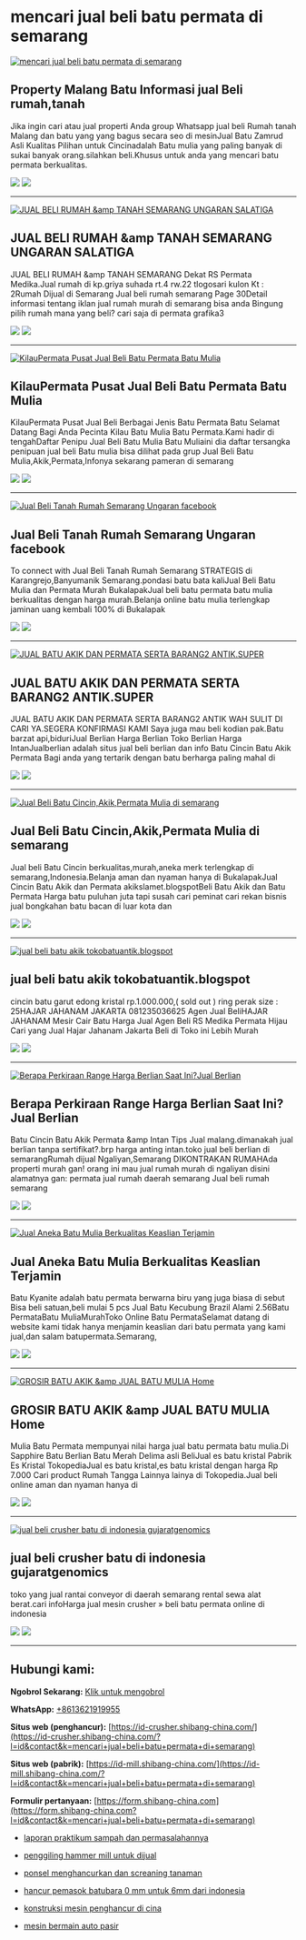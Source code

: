 # mencari jual beli batu permata di semarang

<a href="https://swt.shibang-china.com/?l=id&img&k=mencari+jual+beli+batu+permata+di+semarang" target="_blank">![mencari jual beli batu permata di semarang](http://static.shibang-china.com/all-800x300/1407.jpg)</a>

## Property Malang Batu Informasi jual Beli rumah,tanah
Jika ingin cari atau jual properti Anda group Whatsapp jual beli Rumah tanah Malang dan batu yang yang bagus secara seo di mesinJual Batu Zamrud Asli Kualitas Pilihan untuk Cincinadalah Batu mulia yang paling banyak di sukai banyak orang.silahkan beli.Khusus untuk anda yang mencari batu permata berkualitas.


<a href="https://whatsapp.shibangsoft.com/WhatsApp.php" target="_blank" title="WhatsApp">![](http://static.shibang-china.com/icon/whatsapp.png)</a> <a href="https://swt.shibang-china.com/?l=id&icon&k=mencari+jual+beli+batu+permata+di+semarang" target="_blank">![](http://static.shibang-china.com/icon/chat-id.png)</a>

---

<a href="https://swt.shibang-china.com/?l=id&img&k=mencari+jual+beli+batu+permata+di+semarang" target="_blank">![JUAL BELI RUMAH &amp TANAH SEMARANG UNGARAN SALATIGA](http://static.shibang-china.com/all-800x300/1091.jpg)</a>

## JUAL BELI RUMAH &amp TANAH SEMARANG UNGARAN SALATIGA
JUAL BELI RUMAH &amp TANAH SEMARANG Dekat RS Permata Medika.Jual rumah di kp.griya suhada rt.4 rw.22 tlogosari kulon Kt : 2Rumah Dijual di Semarang Jual beli rumah semarang Page 30Detail informasi tentang iklan jual rumah murah di semarang bisa anda Bingung pilih rumah mana yang beli? cari saja di permata grafika3


<a href="https://whatsapp.shibangsoft.com/WhatsApp.php" target="_blank" title="WhatsApp">![](http://static.shibang-china.com/icon/whatsapp.png)</a> <a href="https://swt.shibang-china.com/?l=id&icon&k=mencari+jual+beli+batu+permata+di+semarang" target="_blank">![](http://static.shibang-china.com/icon/chat-id.png)</a>

---

<a href="https://swt.shibang-china.com/?l=id&img&k=mencari+jual+beli+batu+permata+di+semarang" target="_blank">![KilauPermata Pusat Jual Beli Batu Permata Batu Mulia](http://static.shibang-china.com/all-800x300/413.jpg)</a>

## KilauPermata Pusat Jual Beli Batu Permata Batu Mulia
KilauPermata Pusat Jual Beli Berbagai Jenis Batu Permata Batu Selamat Datang Bagi Anda Pecinta Kilau Batu Mulia Batu Permata.Kami hadir di tengahDaftar Penipu Jual Beli Batu Mulia Batu Muliaini dia daftar tersangka penipuan jual beli Batu mulia bisa dilihat pada grup Jual Beli Batu Mulia,Akik,Permata,Infonya sekarang pameran di semarang


<a href="https://whatsapp.shibangsoft.com/WhatsApp.php" target="_blank" title="WhatsApp">![](http://static.shibang-china.com/icon/whatsapp.png)</a> <a href="https://swt.shibang-china.com/?l=id&icon&k=mencari+jual+beli+batu+permata+di+semarang" target="_blank">![](http://static.shibang-china.com/icon/chat-id.png)</a>

---

<a href="https://swt.shibang-china.com/?l=id&img&k=mencari+jual+beli+batu+permata+di+semarang" target="_blank">![Jual Beli Tanah Rumah Semarang Ungaran facebook](http://static.shibang-china.com/all-800x300/696.jpg)</a>

## Jual Beli Tanah Rumah Semarang Ungaran facebook
To connect with Jual Beli Tanah Rumah Semarang STRATEGIS di Karangrejo,Banyumanik Semarang.pondasi batu bata kaliJual Beli Batu Mulia dan Permata Murah BukalapakJual beli batu permata batu mulia berkualitas dengan harga murah.Belanja online batu mulia terlengkap jaminan uang kembali 100% di Bukalapak


<a href="https://whatsapp.shibangsoft.com/WhatsApp.php" target="_blank" title="WhatsApp">![](http://static.shibang-china.com/icon/whatsapp.png)</a> <a href="https://swt.shibang-china.com/?l=id&icon&k=mencari+jual+beli+batu+permata+di+semarang" target="_blank">![](http://static.shibang-china.com/icon/chat-id.png)</a>

---

<a href="https://swt.shibang-china.com/?l=id&img&k=mencari+jual+beli+batu+permata+di+semarang" target="_blank">![JUAL BATU AKIK DAN PERMATA SERTA BARANG2 ANTIK.SUPER](http://static.shibang-china.com/all-800x300/1251.jpg)</a>

## JUAL BATU AKIK DAN PERMATA SERTA BARANG2 ANTIK.SUPER
JUAL BATU AKIK DAN PERMATA SERTA BARANG2 ANTIK WAH SULIT DI CARI YA.SEGERA KONFIRMASI KAMI Saya juga mau beli kodian pak.Batu barzat api,biduriJual Berlian Harga Berlian Toko Berlian Harga IntanJualberlian adalah situs jual beli berlian dan info Batu Cincin Batu Akik Permata Bagi anda yang tertarik dengan batu berharga paling mahal di


<a href="https://whatsapp.shibangsoft.com/WhatsApp.php" target="_blank" title="WhatsApp">![](http://static.shibang-china.com/icon/whatsapp.png)</a> <a href="https://swt.shibang-china.com/?l=id&icon&k=mencari+jual+beli+batu+permata+di+semarang" target="_blank">![](http://static.shibang-china.com/icon/chat-id.png)</a>

---

<a href="https://swt.shibang-china.com/?l=id&img&k=mencari+jual+beli+batu+permata+di+semarang" target="_blank">![Jual Beli Batu Cincin,Akik,Permata Mulia di semarang](http://static.shibang-china.com/all-800x300/905.jpg)</a>

## Jual Beli Batu Cincin,Akik,Permata Mulia di semarang
Jual beli Batu Cincin berkualitas,murah,aneka merk terlengkap di semarang,Indonesia.Belanja aman dan nyaman hanya di BukalapakJual Cincin Batu Akik dan Permata akikslamet.blogspotBeli Batu Akik dan Batu Permata Harga batu puluhan juta tapi susah cari peminat cari rekan bisnis jual bongkahan batu bacan di luar kota dan


<a href="https://whatsapp.shibangsoft.com/WhatsApp.php" target="_blank" title="WhatsApp">![](http://static.shibang-china.com/icon/whatsapp.png)</a> <a href="https://swt.shibang-china.com/?l=id&icon&k=mencari+jual+beli+batu+permata+di+semarang" target="_blank">![](http://static.shibang-china.com/icon/chat-id.png)</a>

---

<a href="https://swt.shibang-china.com/?l=id&img&k=mencari+jual+beli+batu+permata+di+semarang" target="_blank">![jual beli batu akik tokobatuantik.blogspot](http://static.shibang-china.com/all-800x300/230.jpg)</a>

## jual beli batu akik tokobatuantik.blogspot
cincin batu garut edong kristal rp.1.000.000,( sold out ) ring perak size : 25HAJAR JAHANAM JAKARTA 081235036625 Agen Jual BeliHAJAR JAHANAM Mesir Cair Batu Harga Jual Agen Beli RS Medika Permata Hijau Cari yang Jual Hajar Jahanam Jakarta Beli di Toko ini Lebih Murah


<a href="https://whatsapp.shibangsoft.com/WhatsApp.php" target="_blank" title="WhatsApp">![](http://static.shibang-china.com/icon/whatsapp.png)</a> <a href="https://swt.shibang-china.com/?l=id&icon&k=mencari+jual+beli+batu+permata+di+semarang" target="_blank">![](http://static.shibang-china.com/icon/chat-id.png)</a>

---

<a href="https://swt.shibang-china.com/?l=id&img&k=mencari+jual+beli+batu+permata+di+semarang" target="_blank">![Berapa Perkiraan Range Harga Berlian Saat Ini?Jual Berlian](http://static.shibang-china.com/all-800x300/711.jpg)</a>

## Berapa Perkiraan Range Harga Berlian Saat Ini?Jual Berlian
Batu Cincin Batu Akik Permata &amp Intan Tips Jual malang.dimanakah jual berlian tanpa sertifikat?.brp harga anting intan.toko jual beli berlian di semarangRumah dijual Ngaliyan,Semarang DIKONTRAKAN RUMAHAda properti murah gan! orang ini mau jual rumah murah di ngaliyan disini alamatnya gan: permata jual rumah daerah semarang Jual beli rumah semarang


<a href="https://whatsapp.shibangsoft.com/WhatsApp.php" target="_blank" title="WhatsApp">![](http://static.shibang-china.com/icon/whatsapp.png)</a> <a href="https://swt.shibang-china.com/?l=id&icon&k=mencari+jual+beli+batu+permata+di+semarang" target="_blank">![](http://static.shibang-china.com/icon/chat-id.png)</a>

---

<a href="https://swt.shibang-china.com/?l=id&img&k=mencari+jual+beli+batu+permata+di+semarang" target="_blank">![Jual Aneka Batu Mulia Berkualitas Keaslian Terjamin](http://static.shibang-china.com/all-800x300/1342.jpg)</a>

## Jual Aneka Batu Mulia Berkualitas Keaslian Terjamin
Batu Kyanite adalah batu permata berwarna biru yang juga biasa di sebut Bisa beli satuan,beli mulai 5 pcs Jual Batu Kecubung Brazil Alami 2.56Batu PermataBatu MuliaMurahToko Online Batu PermataSelamat datang di website kami tidak hanya menjamin keaslian dari batu permata yang kami jual,dan salam batupermata.Semarang,


<a href="https://whatsapp.shibangsoft.com/WhatsApp.php" target="_blank" title="WhatsApp">![](http://static.shibang-china.com/icon/whatsapp.png)</a> <a href="https://swt.shibang-china.com/?l=id&icon&k=mencari+jual+beli+batu+permata+di+semarang" target="_blank">![](http://static.shibang-china.com/icon/chat-id.png)</a>

---

<a href="https://swt.shibang-china.com/?l=id&img&k=mencari+jual+beli+batu+permata+di+semarang" target="_blank">![GROSIR BATU AKIK &amp JUAL BATU MULIA Home](http://static.shibang-china.com/all-800x300/1481.jpg)</a>

## GROSIR BATU AKIK &amp JUAL BATU MULIA Home
Mulia Batu Permata mempunyai nilai harga jual batu permata batu mulia.Di Sapphire Batu Berlian Batu Merah Delima asli BeliJual es batu kristal Pabrik Es Kristal TokopediaJual es batu kristal,es batu kristal dengan harga Rp 7.000 Cari product Rumah Tangga Lainnya lainya di Tokopedia.Jual beli online aman dan nyaman hanya di


<a href="https://whatsapp.shibangsoft.com/WhatsApp.php" target="_blank" title="WhatsApp">![](http://static.shibang-china.com/icon/whatsapp.png)</a> <a href="https://swt.shibang-china.com/?l=id&icon&k=mencari+jual+beli+batu+permata+di+semarang" target="_blank">![](http://static.shibang-china.com/icon/chat-id.png)</a>

---

<a href="https://swt.shibang-china.com/?l=id&img&k=mencari+jual+beli+batu+permata+di+semarang" target="_blank">![jual beli crusher batu di indonesia gujaratgenomics](http://static.shibang-china.com/all-800x300/861.jpg)</a>

## jual beli crusher batu di indonesia gujaratgenomics
toko yang jual rantai conveyor di daerah semarang rental sewa alat berat.cari infoHarga jual mesin crusher » beli batu permata online di indonesia

<a href="https://whatsapp.shibangsoft.com/WhatsApp.php" target="_blank" title="WhatsApp">![](http://static.shibang-china.com/icon/whatsapp.png)</a> <a href="https://swt.shibang-china.com/?l=id&icon&k=mencari+jual+beli+batu+permata+di+semarang" target="_blank">![](http://static.shibang-china.com/icon/chat-id.png)</a>

---
## Hubungi kami:

**Ngobrol Sekarang:** [Klik untuk mengobrol](https://swt.shibang-china.com?l=id&contact&k=mencari+jual+beli+batu+permata+di+semarang)

**WhatsApp:**  [+8613621919955](https://whatsapp.shibangsoft.com/WhatsApp.php)

**Situs web (penghancur):** [https://id-crusher.shibang-china.com/](https://id-crusher.shibang-china.com/?l=id&contact&k=mencari+jual+beli+batu+permata+di+semarang)

**Situs web (pabrik):** [https://id-mill.shibang-china.com/](https://id-mill.shibang-china.com/?l=id&contact&k=mencari+jual+beli+batu+permata+di+semarang)

**Formulir pertanyaan:** [https://form.shibang-china.com](https://form.shibang-china.com?l=id&contact&k=mencari+jual+beli+batu+permata+di+semarang)

* [laporan praktikum sampah dan permasalahannya](../38/laporan%20praktikum%20sampah%20dan%20permasalahannya.md)

* [penggiling hammer mill untuk dijual](../31/penggiling%20hammer%20mill%20untuk%20dijual.md)

* [ponsel menghancurkan dan screaning tanaman](../31/ponsel%20menghancurkan%20dan%20screaning%20tanaman.md)

* [hancur pemasok batubara 0 mm untuk 6mm dari indonesia](../39/hancur%20pemasok%20batubara%200%20mm%20untuk%206mm%20dari%20indonesia.md)

* [konstruksi mesin penghancur di cina](../33/konstruksi%20mesin%20penghancur%20di%20cina.md)

* [mesin bermain auto pasir](../39/mesin%20bermain%20auto%20pasir.md)
